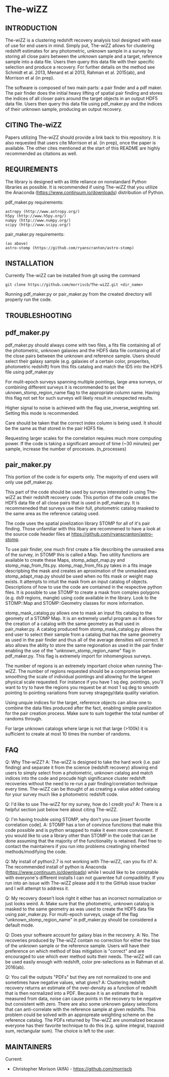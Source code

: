 # The-wiZZ


INTRODUCTION
------------

The-wiZZ is a clustering redshift recovery analysis tool designed with ease of
use for end users in mind. Simply put, The-wiZZ allows for clustering redshift
estimates for any photometric, unknown sample in a survey by storing all close
pairs between the unknown sample and a target, reference sample into a data
file. Users then query this data file with their specific selection and produce
a recovery. For further details on the method see Schmidt et al. 2013, Menard et
al 2013, Rahman et al. 2015(ab), and Morrison et al (in prep).

The software is composed of two main parts: a pair finder and a pdf maker. The
pair finder does the initial heavy lifting of spatial pair finding and stores
the indices of all closer pairs around the target objects in an output HDF5
data file. Users then query this data file using pdf_maker.py and the indices of
their unknown sample, producing an output recovery.

CITING The-wiZZ
---------------

Papers utilizing The-wiZZ should provide a link back to this repository. It is
also requested that users cite Morrison et al. (in prep), once the paper is
available. The other cites mentioned at the start of this README are highly
recommended as citations as well.

REQUIREMENTS
------------

The library is designed with as little reliance on nonstandard Python libraries
as possible. It is recommended if using The-wiZZ that you utilize the Anaconda
(https://www.continuum.io/downloads) distribution of Python.

pdf_maker.py requirements:

    astropy (http://www.astropy.org/)
    h5py (http://www.h5py.org/)
    numpy (http://www.numpy.org/)
    scipy (http://www.scipy.org/)
    
pair_maker.py requirements:

    (as above)
    astro-stomp (https://github.com/ryanscranton/astro-stomp)

INSTALLATION
------------

Currently The-wiZZ can be installed from git using the command

    git clone https://github.com/morriscb/The-wiZZ.git <dir_name>

Running pdf_maker.py or pair_maker.py from the created directory will properly
run the code.

TROUBLESHOOTING
---------------

pdf_maker.py
------------

pdf_maker.py should always come with two files, a fits file containing all of
the photometric, unknown galaxies and the HDF5 data file containing all of the
close pairs between the unknown and reference sample. Users should select their
galaxy sample (e.g. galaxies of a certain color, properites, photometric
redshift) from this fits catalog and match the IDS into the HDF5 file using 
pdf_maker.py

For mulit-epoch surveys spanning multiple pointings, large area surveys, or
combining different surveys it is recommended to set the
uknown_stomp_region_name flag to the appropriate column name. Having this
flag not set for such surveys will likely result in unexpected results.

Higher signal to noise is achieved with the flag use_inverse_weighting set.
Setting this mode is recommended.

Care should be taken that the correct index column is being used. It should be
the same as that stored in the pair HDF5 file.

Requesting larger scales for the correlation requires much more computing power.
If the code is taking a significant amount of time (~30 minutes) per sample,
increase the number of processes. (n_processes)

pair_maker.py
-------------

This portion of the code is for experts only. The majority of end users will
only use pdf_maker.py.

This part of the code should be used by surveys interested in using The-wiZZ as
their redshift recovery code. This portion of the code creates the HDF5 data
file of all close pairs that is used in pdf_maker.py. It is recommeneded that
surveys use their full, photometric catalog masked to the same area as the
reference catalog used.

The code uses the spatial pixelization library STOMP for all of it's pair
finding. Those unfamiliar with this libary are recommened to have a look at the
source code header files at https://github.com/ryanscranton/astro-stomp. 

To use pair finder, one much first create a file describing the usmasked area of
the survey, in STOMP this is called a Map. Two utility functions are available
to create these Maps, stomp_adapt_map.py and stomp_map_from_fits.py.
stomp_map_from_fits.py takes in a fits image descripbing the mask and creates an
aproximation of the unmasked area. stomp_adapt_map.py should be used when no
fits mask or weight map exists. It attempts to intuit the mask from an input
catalog of objects. Descriptions of how to use the code are contained in the 
respective python files. It is possible to use STOMP to create a mask from
complex polygons (e.g. ds9 regions, mangle) using code available in the library.
Look to the STOMP::Map and STOMP::Geometry classes for more information.

stomp_mask_catalog.py allows one to mask an input fits catalog to the geomety of
a STOMP Map. It is an extremely useful program as it allows for the creation of
a catalog with the same geometry as that used in pair_maker.py. A catalog
produced from stomp_mask_catalog.py allows the end user to select their sample
from a catalog that has the same geometry as used in the pair finder and thus
all of the average densities will correct. It also allows the ablity to store
the same regionation as used in the pair finder enabling the use of the
"unknown_stomp_region_name" flag in pdf_maker.py. This flag is extremely import
for inhomengious surveys.

The number of regions is an extremely important choice when running The-wiZZ.
The number of regions requested should be a compromise between smoothing the
scale of individual pointings and allowing for the largest physical scale
requested. For instance if you have 1 sq deg. pointings, you'll want to try to
have the regions you request be at most 1 sq deg to smooth pointing to pointing
variations from survey stragegy/data quality variation.

Using unquie indices for the target, reference objects can allow one to combine
the data files produced after the fact, enabling simple paralization for the
pair creation process. Make sure to sum together the total number of randoms
through.

For large unknown catalogs where large is not that large (>100k) it is
sufficient to create at most 10 times the number of randoms.

FAQ
---

Q: Why The-wiZZ?
A: The-wiZZ is designed to take the hard work (i.e. pair finding) and separate
it from the science (redshift recovery) allowing end users to simply select from
a photometric, unknown catalog and match indices into the code and procude high
significance cluster redshift recoveries without the need to re-run a pair
finding/correlation technique every time. The-wiZZ can be thought of as creating
a value added catalog for your survey much like a photometric redshift code.

Q: I'd like to use The-wiZZ for my survey, how do I credit you?
A: There is a helpful section just below here about citing The-wiZZ.

Q: I'm having trouble using STOMP, why don't you use [insert favorite
correlation code].
A: STOMP has a ton of convince functions that make this code possible and is
python wrapped to make it even more convienent. If you would like to use a
library other than STOMP in the code that can be done assuming that the majority
of the functionality is retained. Feel free to contact the maintainers if you
run into problems creatinging inherited methods/modifying the code.

Q: My install of python2.7 is not working with The-wiZZ, can you fix it?
A: The recommended install of python is Anaconda
(https://www.continuum.io/downloads) while I would like to be comptable with
everyone's different installs I can not guarentee full compadiblity. If you
run into an issue with The-wiZZ please add it to the GitHub issue tracker and I
will attempt to address it.

Q: My recovery doesn't look right it either has an incorrect normalization or
just looks weird.
A: Make sure that the photometric, unknown catalog is masked to the same
geometry as was used to create the HDF5 data file using pair_maker.py. For
multi-epoch surveys, usage of the flag "unknown_stomp_region_name" in
pdf_maker.py should be considered a default mode.

Q: Does your software account for galaxy bias in the recovery.
A: No. The recoveries produced by The-wiZZ contain no correction for either the
bias of the unknown sample or the reference sample. Users will have their
preference on which method of bias mitigation is "correct" and are encouraged to
use which ever method suits their needs. The-wiZZ will can be used easily enough
with redshift, color pre-selections as in Rahman et al. 2016(ab).

Q: You call the outputs "PDFs" but they are not normalized to one and sometimes
have negative values, what gives?
A: Clustering redshift recovery returns an estimate of the over-density as a
function of redshift that is then normalized into a PDF. Because it is an
estimate that is measured from data, noise can cause points in the recovery
to be negative but consistent with zero. There are also some unknown galaxy
selections that can anti-correlate with the reference sample at given redshifts.
This problem could be solved with an appropreate weighting scheme on the
reference catalog. The PDFs returned by The-wiZZ are unomalized because everyone
has their favorite technique to do this (e.g. spline integral, trapzoid sum,
rectangular sum). The choice is left to the user.

MAINTAINERS
-----------

Current:
 * Christopher Morison (AIfA) - https://github.com/morriscb